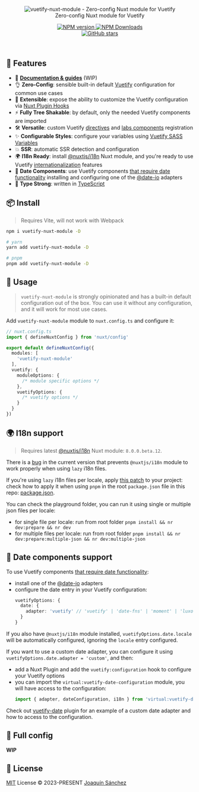 <p align='center'>
<img src='./hero.svg' alt="vuetify-nuxt-module - Zero-config Nuxt module for Vuetify"><br>
Zero-config Nuxt module for Vuetify
</p>

<p align='center'>
<a href='https://www.npmjs.com/package/vuetify-nuxt-module' target="__blank">
<img src='https://img.shields.io/npm/v/vuetify-nuxt-module?color=33A6B8&label=' alt="NPM version">
</a>
<a href="https://www.npmjs.com/package/vuetify-nuxt-module" target="__blank">
    <img alt="NPM Downloads" src="https://img.shields.io/npm/dm/vuetify-nuxt-module?color=476582&label=">
</a>
<!--
<a href="https://vite-pwa-org.netlify.app/frameworks/nuxt" target="__blank">
    <img src="https://img.shields.io/static/v1?label=&message=docs%20%26%20guides&color=2e859c" alt="Docs & Guides">
</a>
-->
<br>
<a href="https://github.com/userquin/vuetify-nuxt-module" target="__blank">
<img alt="GitHub stars" src="https://img.shields.io/github/stars/userquin/vuetify-nuxt-module?style=social">
</a>
</p>

<br>

## 🚀 Features

- 📖 [**Documentation & guides**](README.md#-features) (WIP)
- 👌 **Zero-Config**: sensible built-in default [Vuetify](https://vuetifyjs.com/) configuration for common use cases
- 🔩 **Extensible**: expose the ability to customize the Vuetify configuration via [Nuxt Plugin Hooks](https://nuxt.com/docs/guide/going-further/hooks#usage-with-plugins)
- ⚡ **Fully Tree Shakable**: by default, only the needed Vuetify components are imported
- 🛠️ **Versatile**: custom Vuetify [directives](https://vuetifyjs.com/en/getting-started/installation/#manual-steps) and [labs components](https://vuetifyjs.com/en/labs/introduction/) registration
- ✨ **Configurable Styles**: configure your variables using [Vuetify SASS Variables](https://vuetifyjs.com/en/features/sass-variables/) 
- 💥 **SSR**: automatic SSR detection and configuration
- 🌍 **I18n Ready**: install [@nuxtjs/i18n](https://v8.i18n.nuxtjs.org/) Nuxt module, and you're ready to use Vuetify [internationalization](https://vuetifyjs.com/en/features/internationalization/) features
- 📆 **Date Components**: use Vuetify components [that require date functionality](https://vuetifyjs.com/en/features/dates/) installing and configuring one of the [@date-io](https://github.com/dmtrKovalenko/date-io#projects) adapters
- 🦾 **Type Strong**: written in [TypeScript](https://www.typescriptlang.org/)

## 📦 Install

> Requires Vite, will not work with Webpack

```bash
npm i vuetify-nuxt-module -D 

# yarn 
yarn add vuetify-nuxt-module -D

# pnpm 
pnpm add vuetify-nuxt-module -D
```

## 🦄 Usage

> `vuetify-nuxt-module` is strongly opinionated and has a built-in default configuration out of the box. You can use it without any configuration, and it will work for most use cases.

Add `vuetify-nuxt-module` module to `nuxt.config.ts` and configure it:

```ts
// nuxt.config.ts
import { defineNuxtConfig } from 'nuxt/config'

export default defineNuxtConfig({
  modules: [
    'vuetify-nuxt-module'
  ],
  vuetify: {
    moduleOptions: {
      /* module specific options */
    },
    vuetifyOptions: {
      /* vuetify options */
    }
  }
})
```

<!--
Read the [📖 documentation](https://vite-pwa-org.netlify.app/frameworks/nuxt) for a complete guide on how to configure and use
this plugin.
-->


## 🌍 I18n support

> Requires latest [@nuxtjs/i18n](https://v8.i18n.nuxtjs.org/) Nuxt module: `8.0.0.beta.12`.

There is a [bug](https://github.com/nuxt-modules/i18n/pull/2193) in the current version that prevents `@nuxtjs/i18n` module to work properly when using `lazy` i18n files.

If you're using `lazy` i18n files per locale, apply [this patch](./patches/@nuxtjs__i18n@8.0.0-beta.12.patch) to your project: check how to apply it when using `pnpm` in the root `package.json` file in this repo: [package.json](./package.json#L97-L101).

You can check the playground folder, you can run it using single or multiple json files per locale:
- for single file per locale: run from root folder `pnpm install && nr dev:prepare && nr dev`
- for multiple files per locale: run from root folder `pnpm install && nr dev:prepare:multiple-json && nr dev:multiple-json`

## 📆 Date components support

To use Vuetify components [that require date functionality](https://vuetifyjs.com/en/features/dates/):
- install one of the [@date-io](https://github.com/dmtrKovalenko/date-io#projects) adapters
- configure the date entry in your Vuetify configuration:
  ```ts
  vuetifyOptions: {
    date: {
      adapter: 'vuetify' // 'vuetify' | 'date-fns' | 'moment' | 'luxon' | 'dayjs' | 'js-joda' | 'date-fns-jalali' | 'jalaali' | 'hijri' | 'custom'
    }  
  }
  ```

If you also have `@nuxtjs/i18n` module installed, `vuetifyOptions.date.locale` will be automatically configured, ignoring the `locale` entry configured.

If you want to use a custom date adapter, you can configure it using `vuetifyOptions.date.adapter = 'custom'`, and then:
- add a Nuxt Plugin and add the `vuetify:configuration` hook to configure your Vuetify options
- you can import the `virtual:vuetify-date-configuration` module, you will have access to the configuration:
  ```ts
  import { adapter, dateConfiguration, i18n } from 'virtual:vuetify-date-configuration'
  ```

Check out [vuetify-date](./src/runtime/plugins/vuetify-date.mts) plugin for an example of a custom date adapter and how to access to the configuration.

## 👀 Full config

**WIP**
<!--
Check out the type declaration [src/types.ts](./src/types.ts) and the following links for more details.

- [Web app manifests](https://developer.mozilla.org/en-US/docs/Web/Manifest)
- [Workbox](https://developers.google.com/web/tools/workbox)
-->

## 📄 License

[MIT](./LICENSE) License &copy; 2023-PRESENT [Joaquín Sánchez](https://github.com/userquin)
